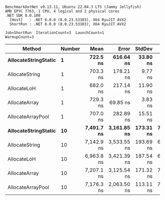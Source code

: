 ```

BenchmarkDotNet v0.13.11, Ubuntu 22.04.3 LTS (Jammy Jellyfish)
AMD EPYC 7763, 1 CPU, 4 logical and 2 physical cores
.NET SDK 8.0.100
  [Host]   : .NET 8.0.0 (8.0.23.53103), X64 RyuJIT AVX2
  ShortRun : .NET 8.0.0 (8.0.23.53103), X64 RyuJIT AVX2

Job=ShortRun  IterationCount=3  LaunchCount=1  
WarmupCount=3  

```
| Method               | Number | Mean       | Error       | StdDev    | Min        | Max        | Gen0   | Gen1   | Allocated |
|--------------------- |------- |-----------:|------------:|----------:|-----------:|-----------:|-------:|-------:|----------:|
| **AllocateStringStatic** | **1**      |   **722.5 ns** |   **616.64 ns** |  **33.80 ns** |   **702.6 ns** |   **761.5 ns** | **0.0124** | **0.0114** |   **1.02 KB** |
| AllocateString       | 1      |   703.3 ns |   178.21 ns |   9.77 ns |   692.1 ns |   709.9 ns | 0.0124 | 0.0114 |   1.02 KB |
| AllocateLoH          | 1      |   682.0 ns |   217.14 ns |  11.90 ns |   671.9 ns |   695.1 ns | 0.0124 | 0.0114 |   1.02 KB |
| AllocateArray        | 1      |   729.3 ns |    69.85 ns |   3.83 ns |   725.3 ns |   732.9 ns | 0.0124 | 0.0114 |   1.02 KB |
| AllocateArrayPool    | 1      |   707.0 ns |   282.89 ns |  15.51 ns |   693.8 ns |   724.1 ns | 0.0124 | 0.0114 |   1.02 KB |
| **AllocateStringStatic** | **10**     | **7,491.7 ns** | **3,161.85 ns** | **173.31 ns** | **7,332.7 ns** | **7,676.4 ns** | **0.1221** | **0.1144** |  **10.23 KB** |
| AllocateString       | 10     | 7,142.9 ns | 3,533.55 ns | 193.69 ns | 6,938.2 ns | 7,323.3 ns | 0.1221 | 0.1144 |  10.23 KB |
| AllocateLoH          | 10     | 6,963.8 ns | 3,421.39 ns | 187.54 ns | 6,783.7 ns | 7,158.0 ns | 0.1221 | 0.1144 |  10.23 KB |
| AllocateArray        | 10     | 7,207.1 ns | 3,125.54 ns | 171.32 ns | 7,011.6 ns | 7,330.9 ns | 0.1221 | 0.1144 |  10.23 KB |
| AllocateArrayPool    | 10     | 7,176.3 ns | 2,063.50 ns | 113.11 ns | 7,065.0 ns | 7,291.2 ns | 0.1221 | 0.1144 |  10.23 KB |
